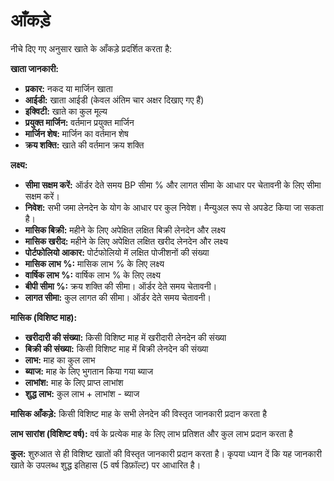 # **आँकड़े**

नीचे दिए गए अनुसार खाते के आँकड़े प्रदर्शित करता है:

**खाता जानकारी:**
- **प्रकार:** नकद या मार्जिन खाता
- **आईडी:** खाता आईडी (केवल अंतिम चार अक्षर दिखाए गए हैं)
- **इक्विटी:** खाते का कुल मूल्य
- **प्रयुक्त मार्जिन:** वर्तमान प्रयुक्त मार्जिन
- **मार्जिन शेष:** मार्जिन का वर्तमान शेष
- **क्रय शक्ति:** खाते की वर्तमान क्रय शक्ति

**लक्ष्य:**
- **सीमा सक्षम करें:** ऑर्डर देते समय BP सीमा % और लागत सीमा के आधार पर चेतावनी के लिए सीमा सक्षम करें।
- **निवेश:** सभी जमा लेनदेन के योग के आधार पर कुल निवेश। मैन्युअल रूप से अपडेट किया जा सकता है।
- **मासिक बिक्री:** महीने के लिए अपेक्षित लक्षित बिक्री लेनदेन और लक्ष्य
- **मासिक खरीद:** महीने के लिए अपेक्षित लक्षित खरीद लेनदेन और लक्ष्य
- **पोर्टफोलियो आकार:** पोर्टफोलियो में लक्षित पोजीशनों की संख्या
- **मासिक लाभ %:** मासिक लाभ % के लिए लक्ष्य
- **वार्षिक लाभ %:** वार्षिक लाभ % के लिए लक्ष्य
- **बीपी सीमा %:** क्रय शक्ति की सीमा। ऑर्डर देते समय चेतावनी।
- **लागत सीमा:** कुल लागत की सीमा। ऑर्डर देते समय चेतावनी।

**मासिक (विशिष्ट माह):**
- **खरीदारी की संख्या:** किसी विशिष्ट माह में खरीदारी लेनदेन की संख्या
- **बिक्री की संख्या:** किसी विशिष्ट माह में बिक्री लेनदेन की संख्या
- **लाभ:** माह का कुल लाभ
- **ब्याज:** माह के लिए भुगतान किया गया ब्याज
- **लाभांश:** माह के लिए प्राप्त लाभांश
- **शुद्ध लाभ:** कुल लाभ + लाभांश - ब्याज

**मासिक आँकड़े:**
किसी विशिष्ट माह के सभी लेनदेन की विस्तृत जानकारी प्रदान करता है

**लाभ सारांश (विशिष्ट वर्ष):**
वर्ष के प्रत्येक माह के लिए लाभ प्रतिशत और कुल लाभ प्रदान करता है

**कुल:**
शुरुआत से ही विशिष्ट खातों की विस्तृत जानकारी प्रदान करता है।
कृपया ध्यान दें कि यह जानकारी खाते के उपलब्ध शुद्ध इतिहास (5 वर्ष डिफ़ॉल्ट) पर आधारित है।

